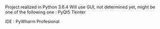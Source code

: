 Project realized in Python 3.6.4
Will use GUI, not determined yet, might be one of the following one :
    PyQt5
    Tkinter

IDE : PyWharm Profesional
